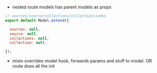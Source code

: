 * nested route models has parent models as props

``` javascript
// sources/source/collections/collection/index
export default Model.extend({

  sources: null,
  source: null,
  collections: null,
  collection: null,

});
```

* mixin overrides model hook, forwards params and stuff to model. OR route does all the init

